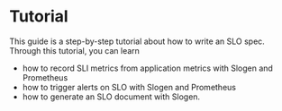 # Tutorial

This guide is a step-by-step tutorial about how to write an SLO spec. Through this tutorial, you can learn

- how to record SLI metrics from application metrics with Slogen and Prometheus
- how to trigger alerts on SLO with Slogen and Prometheus
- how to generate an SLO document with Slogen.

